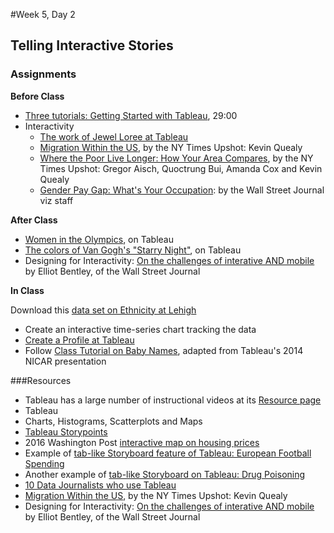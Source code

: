 #Week 5, Day 2
## Telling Interactive Stories

### Assignments

**Before Class**

- [Three tutorials: Getting Started with Tableau](http://www.tableau.com/learn/training#getting-started), 29:00
- Interactivity
  - [The work of Jewel Loree at Tableau](https://public.tableau.com/s/profile/jewel.loree#!/)
  - [Migration Within the US](http://www.nytimes.com/interactive/2014/08/13/upshot/where-people-in-each-state-were-born.html?abt=0002&abg=0&_r=0), by the NY Times Upshot: Kevin Quealy
  - [Where the Poor Live Longer: How Your Area Compares](http://www.nytimes.com/interactive/2016/04/11/upshot/where-the-poor-live-longer-how-your-area-compares.html?em_pos=small&emc=edit_up_20160411&nl=upshot&nl_art=1&nlid=724199&ref=headline&te=1&_r=1), by the NY Times Upshot: Gregor Aisch, Quoctrung Bui, Amanda Cox and Kevin Quealy
  - [Gender Pay Gap: What's Your Occupation](http://graphics.wsj.com/gender-pay-gap/): by the Wall Street Journal viz staff

**After Class**

- [Women in the Olympics](https://public.tableau.com/s/gallery/women-summer-games?utm_source=feedburner&utm_medium=email&utm_campaign=Feed%3A+VizOfTheDay+%28Viz+of+the+Day+-+Beautiful+Visual+Stories%29), on Tableau
- [The colors of Van Gogh's "Starry Night"](https://public.tableau.com/s/gallery/colors-starry-night?utm_source=feedburner&utm_medium=email&utm_campaign=Feed%3A+VizOfTheDay+%28Viz+of+the+Day+-+Beautiful+Visual+Stories%29), on Tableau
- Designing for Interactivity: [On the challenges of interative AND mobile](https://www.journalism.co.uk/news/how-the-wall-street-journal-approaches-data-interactives-on-mobile/s2/a574385/) by Elliot Bentley, of the Wall Street Journal

**In Class**

Download this [data set on Ethnicity at Lehigh](https://docs.google.com/spreadsheets/d/12NuHCygG7XaS4Nd0GHgStiEWUjXYpYXuC2Ru2ntLnWw/edit?usp=sharing)
- Create an interactive time-series chart tracking the data
- [Create a Profile at Tableau](https://public.tableau.com)
- Follow [Class Tutorial on Baby Names](https://github.com/jacklule/DataViz-Syllabus/blob/master/Tableau.md), adapted from Tableau's 2014 NICAR presentation

###Resources
- Tableau has a large number of instructional videos at its [Resource page](https://public.tableau.com/en-us/s/resources)
- Tableau
- Charts, Histograms, Scatterplots and Maps
- [Tableau Storypoints](http://www.tableau.com/learn/tutorials/on-demand/story-points?signin=17cf0d05edff756e4aae84b5425a2887)
- 2016 Washington Post [interactive map on housing prices](https://www.washingtonpost.com/graphics/business/wonk/housing/overview/?zip=#18015)
- Example of [tab-like Storyboard feature of Tableau: European Football Spending](https://public.tableau.com/s/gallery/spending-and-performance-5-european-football-leagues)
- Another example of [tab-like Storyboard on Tableau: Drug Poisoning](https://public.tableau.com/s/gallery/fatal-drug-overdose-rates-united-states?utm_source=feedburner&utm_medium=email&utm_campaign=Feed%3A+VizOfTheDay+%28Viz+of+the+Day+-+Beautiful+Visual+Stories%29)
- [10 Data Journalists who use Tableau](https://public.tableau.com/s/blog/2016/02/10-data-journalists-follow-tableau-public?utm_campaign=Tableau%20Public%20Newsletter%20-%20GLOBAL%20en-US%20-%202016-03-08&utm_medium=email&utm_source=Eloqua&domain=gmail.com&eid=CTBLS000006197857#modal-signin)
 - [Migration Within the US](http://www.nytimes.com/interactive/2014/08/13/upshot/where-people-in-each-state-were-born.html?abt=0002&abg=0&_r=0), by the NY Times Upshot: Kevin Quealy
- Designing for Interactivity: [On the challenges of interative AND mobile](https://www.journalism.co.uk/news/how-the-wall-street-journal-approaches-data-interactives-on-mobile/s2/a574385/) by Elliot Bentley, of the Wall Street Journal



